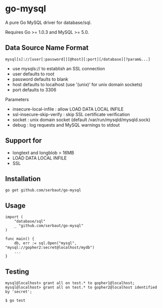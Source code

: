 # go-mysql

A pure Go MySQL driver for database/sql.

Requires Go >= 1.0.3 and MySQL >= 5.0.

## Data Source Name Format

    mysql[s]://[user[:password]][@host][:port][/database][?param&...]

* use mysqls:// to establish an SSL connection
* user defaults to root
* password defaults to blank
* host defaults to localhost (use '(unix)' for unix domain sockets)
* port defaults to 3306

Parameters

* insecure-local-infile : allow LOAD DATA LOCAL INFILE
* ssl-insecure-skip-verify : skip SSL certificate verification
* socket : unix domain socket (default /var/run/mysqld/mysqld.sock)
* debug : log requests and MySQL warnings to stdout

## Support for

* longtext and longblob > 16MB
* LOAD DATA LOCAL INFILE
* SSL

## Installation

    go get github.com/serbaut/go-mysql

## Usage

    import (
        "database/sql"
        _ "github.com/serbaut/go-mysql"
    )

    func main() {
        db, err := sql.Open("mysql", "mysql://gopher2:secret@localhost/mydb")
        ...
    }

## Testing

    mysql@localhost> grant all on test.* to gopher1@localhost;
    mysql@localhost> grant all on test.* to gopher2@localhost identified by 'secret';

    $ go test
